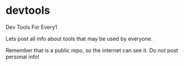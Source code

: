 # devtools
Dev Tools For Every1


Lets post all info about tools that may be used by everyone.

Remember that is a public repo, so the internet can see it. Do not post personal info!
